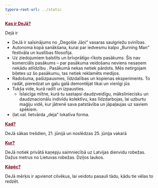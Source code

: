 ```yaml
---
typora-root-url: ../static
---
```


<span style="color:#77011e;"><u>**Kas ir DeJā?**</u> </span>

Dejā ir

- DeJā ir saīsinājums no „Degošie Jāņi” vasaras saulgriežu svinības.
- Autonoma kopā sanākšana, kurai par iedvesmu kalpo „Burning Man” festivāla un kustības filosofija.
- Uz ziedojumiem balstīts un brīvprātīgo rīkots pasākums. Šis nav komerciāls pasākums – par pasākuma veidošanu neviens nesaņem nekādu atlīdzību . Pasākumā nekas netiek pārdots. Mēs netirgojam biļetes uz šo pasākumu, tas netiek reklamēts medijos.
- Radošuma, pašizpausmes, līdzdalības un kopienas eksperiments. To radāt, pieredzat un galu galā demontējat tikai un vienīgi jūs
- Tukša vide, kurā radīt un izpausties.
  - Īslaicīga mītne, kurā tu sastapsi daudzveidīgu, māksliniecisku un daudznacionālu indivīdu kolektīvu, kas līdzdarbojas, lai uzburtu  maģiju vidē, kur jātrenē sava patstāvība un jāpaļaujas uz saviem spēkiem.
- (lat.val. lietvārda „deja” lokatīva forma. 



**<span style="color:#77011e;"><u>Kad?**</u></span>

DeJā sākas trešdien, 21. jūnijā un noslēdzas 25. jūnija vakarā



**<span style="color:#77011e;"><u>Kur?**</u></span>

DeJā notiek privātā kaņepju saimniecībā uz Latvijas dienvidu robežas. Dažus metrus no Lietuvas robežas. Dziļos laukos.



**<span style="color:#77011e;"><u>Kāpēc?**</u></span>

DeJā mērķis ir apvienot cilvēkus, lai veidotu pasauli tādu, kādu tie vēlas to redzēt.